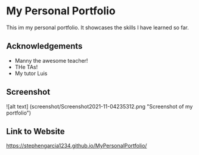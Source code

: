 # My Personal Portfolio

This im my personal portfolio. It showcases the skills I have learned so far.

## Acknowledgements

- Manny the awesome teacher!
- THe TAs!
- My tutor Luis

## Screenshot

![alt text] (screenshot/Screenshot2021-11-04235312.png "Screenshot of my portfolio")

## Link to Website

https://stephengarcia1234.github.io/MyPersonalPortfolio/